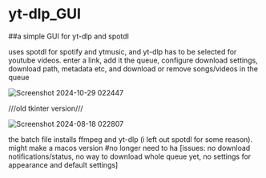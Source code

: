 # yt-dlp_GUI
##a simple GUI for yt-dlp and spotdl

uses spotdl for spotify and ytmusic, and yt-dlp has to be selected for youtube videos. 
enter a link,
 add it the queue,
 configure download settings, download path, metadata etc, and 
 download or remove songs/videos in the queue

![Screenshot 2024-10-29 022447](https://github.com/user-attachments/assets/3a72f7a8-b8c8-4923-8c4f-a84806a1121e)





 ///old tkinter version///

 
 ![Screenshot 2024-08-18 022807](https://github.com/user-attachments/assets/9e90266f-264b-405c-a078-fe567f1c85b9)


the batch file installs ffmpeg and yt-dlp (i left out spotdl for some reason). might make a macos version #no longer need to ha
[issues: no download notifications/status, no way to download whole queue yet, no settings for appearance and default settings] 
